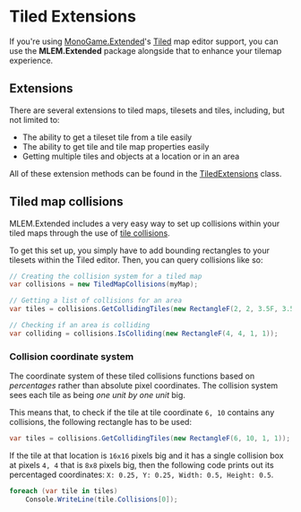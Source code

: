 # Tiled Extensions

If you're using [MonoGame.Extended](https://github.com/craftworkgames/MonoGame.Extended)'s [Tiled](https://www.mapeditor.org/) map editor support, you can use the **MLEM.Extended** package alongside that to enhance your tilemap experience.

## Extensions
There are several extensions to tiled maps, tilesets and tiles, including, but not limited to:
- The ability to get a tileset tile from a tile easily
- The ability to get tile and tile map properties easily
- Getting multiple tiles and objects at a location or in an area

All of these extension methods can be found in the [TiledExtensions](https://github.com/Ellpeck/MLEM/blob/master/MLEM.Extended/Tiled/TiledExtensions.cs) class.

## Tiled map collisions
MLEM.Extended includes a very easy way to set up collisions within your tiled maps through the use of [tile collisions](https://doc.mapeditor.org/en/stable/manual/editing-tilesets/#tile-collision-editor).

To get this set up, you simply have to add bounding rectangles to your tilesets within the Tiled editor. Then, you can query collisions like so:
```cs
// Creating the collision system for a tiled map
var collisions = new TiledMapCollisions(myMap);

// Getting a list of collisions for an area
var tiles = collisions.GetCollidingTiles(new RectangleF(2, 2, 3.5F, 3.5F));

// Checking if an area is colliding
var colliding = collisions.IsColliding(new RectangleF(4, 4, 1, 1));
```

### Collision coordinate system
The coordinate system of these tiled collisions functions based on *percentages* rather than absolute pixel coordinates. The collision system sees each tile as being *one unit by one unit* big.

This means that, to check if the tile at tile coordinate `6, 10` contains any collisions, the following rectangle has to be used:
```cs
var tiles = collisions.GetCollidingTiles(new RectangleF(6, 10, 1, 1));
```
If the tile at that location is `16x16` pixels big and it has a single collision box at pixels `4, 4` that is `8x8` pixels big, then the following code prints out its percentaged coordinates: `X: 0.25, Y: 0.25, Width: 0.5, Height: 0.5`.
```cs
foreach (var tile in tiles) 
    Console.WriteLine(tile.Collisions[0]);
```